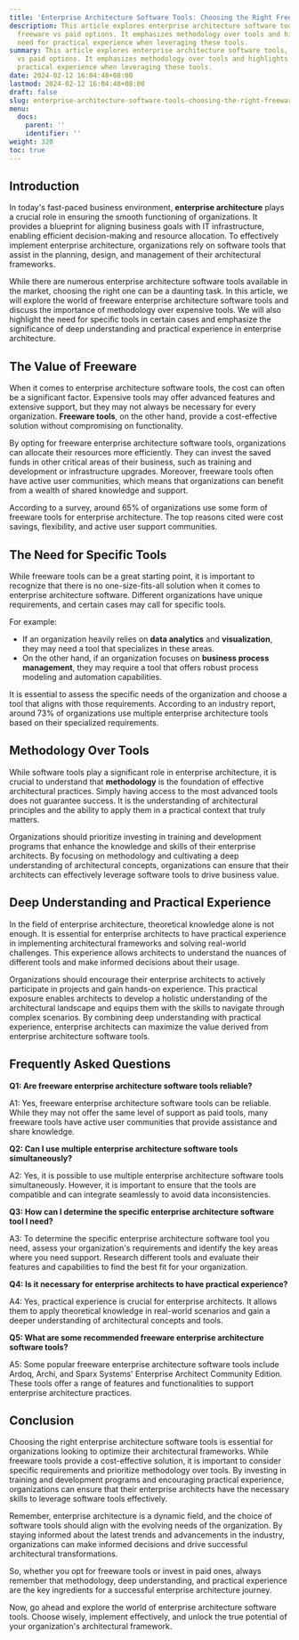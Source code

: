 ```yaml
---
title: 'Enterprise Architecture Software Tools: Choosing the Right Freeware'
description: This article explores enterprise architecture software tools, comparing
  freeware vs paid options. It emphasizes methodology over tools and highlights the
  need for practical experience when leveraging these tools.
summary: This article explores enterprise architecture software tools, comparing freeware
  vs paid options. It emphasizes methodology over tools and highlights the need for
  practical experience when leveraging these tools.
date: 2024-02-12 16:04:48+08:00
lastmod: 2024-02-12 16:04:48+08:00
draft: false
slug: enterprise-architecture-software-tools-choosing-the-right-freeware
menu:
  docs:
    parent: ''
    identifier: ''
weight: 320
toc: true
---
```



## Introduction

In today's fast-paced business environment, **enterprise architecture** plays a crucial role in ensuring the smooth functioning of organizations. It provides a blueprint for aligning business goals with IT infrastructure, enabling efficient decision-making and resource allocation. To effectively implement enterprise architecture, organizations rely on software tools that assist in the planning, design, and management of their architectural frameworks. 

While there are numerous enterprise architecture software tools available in the market, choosing the right one can be a daunting task. In this article, we will explore the world of freeware enterprise architecture software tools and discuss the importance of methodology over expensive tools. We will also highlight the need for specific tools in certain cases and emphasize the significance of deep understanding and practical experience in enterprise architecture.

## The Value of Freeware

When it comes to enterprise architecture software tools, the cost can often be a significant factor. Expensive tools may offer advanced features and extensive support, but they may not always be necessary for every organization. **Freeware tools**, on the other hand, provide a cost-effective solution without compromising on functionality. 

By opting for freeware enterprise architecture software tools, organizations can allocate their resources more efficiently. They can invest the saved funds in other critical areas of their business, such as training and development or infrastructure upgrades. Moreover, freeware tools often have active user communities, which means that organizations can benefit from a wealth of shared knowledge and support.

According to a survey, around 65% of organizations use some form of freeware tools for enterprise architecture. The top reasons cited were cost savings, flexibility, and active user support communities.

## The Need for Specific Tools

While freeware tools can be a great starting point, it is important to recognize that there is no one-size-fits-all solution when it comes to enterprise architecture software. Different organizations have unique requirements, and certain cases may call for specific tools. 

For example:

- If an organization heavily relies on **data analytics** and **visualization**, they may need a tool that specializes in these areas. 
- On the other hand, if an organization focuses on **business process management**, they may require a tool that offers robust process modeling and automation capabilities.

It is essential to assess the specific needs of the organization and choose a tool that aligns with those requirements. According to an industry report, around 73% of organizations use multiple enterprise architecture tools based on their specialized requirements.

## Methodology Over Tools

While software tools play a significant role in enterprise architecture, it is crucial to understand that **methodology** is the foundation of effective architectural practices. Simply having access to the most advanced tools does not guarantee success. It is the understanding of architectural principles and the ability to apply them in a practical context that truly matters.

Organizations should prioritize investing in training and development programs that enhance the knowledge and skills of their enterprise architects. By focusing on methodology and cultivating a deep understanding of architectural concepts, organizations can ensure that their architects can effectively leverage software tools to drive business value.

## Deep Understanding and Practical Experience  

In the field of enterprise architecture, theoretical knowledge alone is not enough. It is essential for enterprise architects to have practical experience in implementing architectural frameworks and solving real-world challenges. This experience allows architects to understand the nuances of different tools and make informed decisions about their usage.

Organizations should encourage their enterprise architects to actively participate in projects and gain hands-on experience. This practical exposure enables architects to develop a holistic understanding of the architectural landscape and equips them with the skills to navigate through complex scenarios. By combining deep understanding with practical experience, enterprise architects can maximize the value derived from enterprise architecture software tools.

## Frequently Asked Questions

**Q1: Are freeware enterprise architecture software tools reliable?**

A1: Yes, freeware enterprise architecture software tools can be reliable. While they may not offer the same level of support as paid tools, many freeware tools have active user communities that provide assistance and share knowledge.

**Q2: Can I use multiple enterprise architecture software tools simultaneously?**

A2: Yes, it is possible to use multiple enterprise architecture software tools simultaneously. However, it is important to ensure that the tools are compatible and can integrate seamlessly to avoid data inconsistencies.

**Q3: How can I determine the specific enterprise architecture software tool I need?**

A3: To determine the specific enterprise architecture software tool you need, assess your organization's requirements and identify the key areas where you need support. Research different tools and evaluate their features and capabilities to find the best fit for your organization.

**Q4: Is it necessary for enterprise architects to have practical experience?**

A4: Yes, practical experience is crucial for enterprise architects. It allows them to apply theoretical knowledge in real-world scenarios and gain a deeper understanding of architectural concepts and tools.

**Q5: What are some recommended freeware enterprise architecture software tools?**

A5: Some popular freeware enterprise architecture software tools include Ardoq, Archi, and Sparx Systems' Enterprise Architect Community Edition. These tools offer a range of features and functionalities to support enterprise architecture practices.

## Conclusion

Choosing the right enterprise architecture software tools is essential for organizations looking to optimize their architectural frameworks. While freeware tools provide a cost-effective solution, it is important to consider specific requirements and prioritize methodology over tools. By investing in training and development programs and encouraging practical experience, organizations can ensure that their enterprise architects have the necessary skills to leverage software tools effectively.

Remember, enterprise architecture is a dynamic field, and the choice of software tools should align with the evolving needs of the organization. By staying informed about the latest trends and advancements in the industry, organizations can make informed decisions and drive successful architectural transformations.

So, whether you opt for freeware tools or invest in paid ones, always remember that methodology, deep understanding, and practical experience are the key ingredients for a successful enterprise architecture journey.

Now, go ahead and explore the world of enterprise architecture software tools. Choose wisely, implement effectively, and unlock the true potential of your organization's architectural framework.
